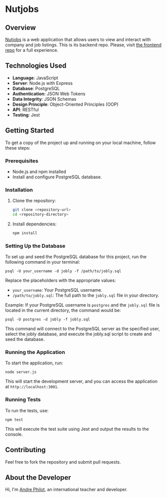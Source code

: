 # Nutjobs

## Overview

[Nutjobs](http://nutjobs-frontend.s3-website.us-east-2.amazonaws.com/) is a web application that allows users to view and interact with company and job listings. This is its backend repo. Please, visit [the frontend repo](https://github.com/AndrePhilot/Ant-frontend) for a full experience.

## Technologies Used

- **Language**: JavaScript
- **Server**: Node.js with Express
- **Database**: PostgreSQL
- **Authentication**: JSON Web Tokens
- **Data Integrity**: JSON Schemas
- **Design Principle**: Object-Oriented Principles (OOP)
- **API**: RESTful
- **Testing**: Jest

## Getting Started

To get a copy of the project up and running on your local machine, follow these steps:

### Prerequisites

- Node.js and npm installed
- Install and configure PostgreSQL database.

### Installation

1. Clone the repository:

   ```bash
   git clone <repository-url>
   cd <repository-directory>

2. Install dependencies:
   
    ```bash
    npm install

### Setting Up the Database

To set up and seed the PostgreSQL database for this project, run the following command in your terminal:

    psql -U your_username -d jobly -f /path/to/jobly.sql

Replace the placeholders with the appropriate values:
- `your_username`: Your PostgreSQL username.
- `/path/to/jobly.sql`: The full path to the `jobly.sql` file in your directory.

Example:
If your PostgreSQL username is `postgres` and the `jobly.sql` file is located in the current directory, the command would be:

    psql -U postgres -d jobly -f jobly.sql

This command will connect to the PostgreSQL server as the specified user, select the jobly database, and execute the jobly.sql script to create and seed the database.

### Running the Application

To start the application, run:

    node server.js

This will start the development server, and you can access the application at `http://localhost:3001`.

### Running Tests
To run the tests, use:

    npm test

This will execute the test suite using Jest and output the results to the console.

## Contributing
Feel free to fork the repository and submit pull requests.

## About the Developer
Hi, I'm [Andre Philot](https://andrephilot.github.io/portfolio/), an international teacher and developer.